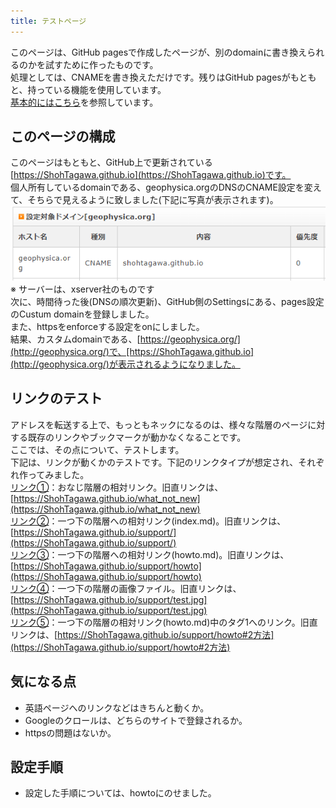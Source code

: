```yaml
---
title: テストページ
---
```


このページは、GitHub pagesで作成したページが、別のdomainに書き換えられるのかを試すために作ったものです。<br>
処理としては、CNAMEを書き換えただけです。残りはGitHub pagesがもともと、持っている機能を使用しています。<br>
<a href="https://docs.github.com/ja/github/working-with-github-pages/managing-a-custom-domain-for-your-github-pages-site#%E3%82%B5%E3%83%96%E3%83%89%E3%83%A1%E3%82%A4%E3%83%B3%E3%82%92%E8%A8%AD%E5%AE%9A%E3%81%99%E3%82%8B" target="_blank">基本的にはこちら</a>を参照しています。<br>

## このページの構成
このページはもともと、GitHub上で更新されている[https://ShohTagawa.github.io](https://ShohTagawa.github.io)です。<br>
個人所有しているdomainである、geophysica.orgのDNSのCNAME設定を変えて、そちらで見えるように致しました(下記に写真が表示されます)。<br>
  ![](support/dns.PNG)  
※ サーバーは、xserver社のものです<br>
次に、時間待った後(DNSの順次更新)、GitHub側のSettingsにある、pages設定のCustum domainを登録しました。<br>
また、httpsをenforceする設定をonにしました。<br>
結果、カスタムdomainである、[https://geophysica.org/](http://geophysica.org/)で、[https://ShohTagawa.github.io](http://geophysica.org/)が表示されるようになりました。<br>

## リンクのテスト
アドレスを転送する上で、もっともネックになるのは、様々な階層のページに対する既存のリンクやブックマークが動かなくなることです。<br>
ここでは、その点について、テストします。<br>
下記は、リンクが動くかのテストです。下記のリンクタイプが想定され、それぞれ作ってみました。<br>
[リンク①](what_not_new)：おなじ階層の相対リンク。旧直リンクは、[https://ShohTagawa.github.io/what_not_new](https://ShohTagawa.github.io/what_not_new)<br>
[リンク②](support/)：一つ下の階層への相対リンク(index.md)。旧直リンクは、[https://ShohTagawa.github.io/support/](https://ShohTagawa.github.io/support/)<br>
[リンク③](support/howto)：一つ下の階層への相対リンク(howto.md)。旧直リンクは、[https://ShohTagawa.github.io/support/howto](https://ShohTagawa.github.io/support/howto)<br>
[リンク④](support/test.jpg)：一つ下の階層の画像ファイル。旧直リンクは、[https://ShohTagawa.github.io/support/test.jpg](https://ShohTagawa.github.io/support/test.jpg)<br>
[リンク⑤](support/howto#2方法)：一つ下の階層の相対リンク(howto.md)中のタグ1へのリンク。旧直リンクは、[https://ShohTagawa.github.io/support/howto#2方法](https://ShohTagawa.github.io/support/howto#2方法)<br>

## 気になる点   
- 英語ページへのリンクなどはきちんと動くか。   
- Googleのクロールは、どちらのサイトで登録されるか。   
- httpsの問題はないか。   

## 設定手順   
- 設定した手順については、howtoにのせました。